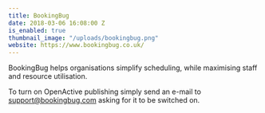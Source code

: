 ```yaml
---
title: BookingBug
date: 2018-03-06 16:08:00 Z
is_enabled: true
thumbnail_image: "/uploads/bookingbug.png"
website: https://www.bookingbug.co.uk/
---
```


BookingBug helps organisations simplify scheduling, while maximising staff and resource utilisation.

To turn on OpenActive publishing simply send an e-mail to [support@bookingbug.com](mailto:support@bookingbug.com) asking for it to be switched on.